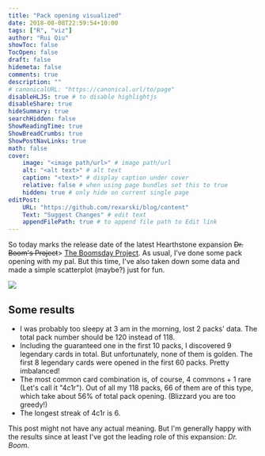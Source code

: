 ```yaml
---
title: "Pack opening visualized"
date: 2018-08-08T22:59:54+10:00
tags: ["R", "viz"]
author: "Rui Qiu"
showToc: false
TocOpen: false
draft: false
hidemeta: false
comments: true
description: ""
# canonicalURL: "https://canonical.url/to/page"
disableHLJS: true # to disable highlightjs
disableShare: true
hideSummary: true
searchHidden: false
ShowReadingTime: true
ShowBreadCrumbs: true
ShowPostNavLinks: true
math: false
cover:
    image: "<image path/url>" # image path/url
    alt: "<alt text>" # alt text
    caption: "<text>" # display caption under cover
    relative: false # when using page bundles set this to true
    hidden: true # only hide on current single page
editPost:
    URL: "https://github.com/rexarski/blog/content"
    Text: "Suggest Changes" # edit text
    appendFilePath: true # to append file path to Edit link
---
```


So today marks the release date of the latest Hearthstone expansion ~~Dr. Boom's Project~~> [The Boomsday Project](https://playhearthstone.com/en-us/expansions-adventures/the-boomsday-project). As usual, I've done some pack opening with my pal. But this time, I've also taken down some data and made a simple scatterplot (maybe?) just for fun.

![](/image/gif/boomsday.gif)

## Some results

- I was probably too sleepy at 3 am in the morning, lost 2 packs' data. The total pack number should be 120 instead of 118.
- Including the guaranteed one in the first 10 packs, I discovered 9 legendary cards in total. But unfortunately, none of them is golden. The first 8 legendary cards were opened in the first 60 packs. Pretty imbalanced!
- The most common card combination is, of course, 4 commons + 1 rare (Let's call it "4c1r"). Out of all my 118 packs, 66 of them are of this type, which take about 56\% of total pack opening. (Blizzard you are too greedy!)
- The longest streak of 4c1r is 6.

This post might not have any actual meaning. But I'm generally happy with the results since at least I've got the leading role of this expansion: _Dr. Boom_.
